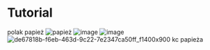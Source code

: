 # Tutorial
polak papież
![papież](https://user-images.githubusercontent.com/125651230/219613828-3ff248b2-fb8a-4a04-923f-39fb96df554f.jpg)
![image](https://user-images.githubusercontent.com/125651230/219614417-fc2d057f-de25-4a05-bcf5-327130353549.png)
![image](https://user-images.githubusercontent.com/125651230/219614794-538a636b-ae62-43f7-b819-1785dea5a725.png)
![de67818b-f6eb-463d-9c22-7e2347ca50ff_f1400x900](https://user-images.githubusercontent.com/125651230/219615628-30183c00-3192-4740-8e02-c301c411b904.jpg)
kc papieża
